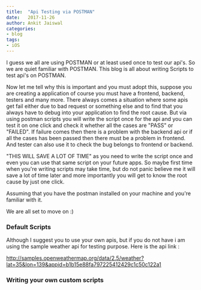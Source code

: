 ```yaml
---
title:  "Api Testing via POSTMAN"
date:   2017-11-26
author: Ankit Jaiswal
categories:
- blog
tags:
- iOS
---
```


I guess we all are using POSTMAN or at least used once to test our api's. So we are quiet familiar with POSTMAN. This blog is all about writing Scripts to test api's on POSTMAN.

Now let me tell why this is important and you must adopt this, suppose you are creating a application of course you must have a frontend, backend, testers and many more. There always comes a situation where some apis get fail either due to bad request or something else and to find that you always have to debug into your application to find the root cause. But via using postman scripts you will write the script once for the api and you can test it on one click and check it whether all the cases are "PASS" or "FAILED". If failure comes then there is a problem with the backend api or if all the cases has been passed then there must be a problem in frontend. And tester can also use it to check the bug belongs to frontend or backend.

"THIS WILL SAVE A LOT OF TIME" as you need to write the script once and even you can use that same script on your future apps. So maybe first time when you're writing scripts may take time, but do not panic believe me it will save a lot of time later and more importantly you will get to know the root cause by just one click.

Assuming that you have the postman installed on your machine and you're familiar with it.

We are all set to move on :)

### Default Scripts

Although I suggest you to use your own apis, but if you do not have i am using the sample weather api for testing purpose. Here is the api link :

http://samples.openweathermap.org/data/2.5/weather?lat=35&lon=139&appid=b1b15e88fa797225412429c1c50c122a1

### Writing your own custom scripts
